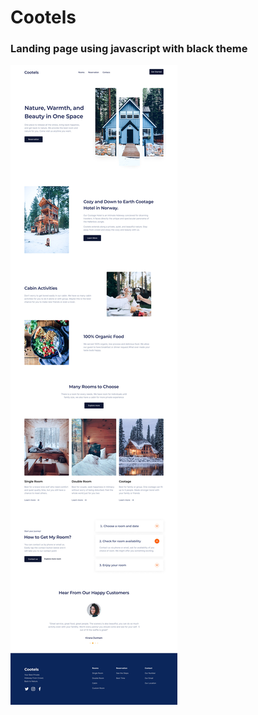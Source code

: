 # Cootels
### Landing page using javascript with black theme

![Cootels](https://github.com/maxlepesij/Cootels/blob/main/website-preview-Cootels.jpg)
